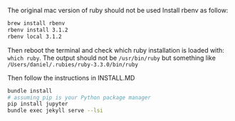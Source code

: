 
The original mac version of ruby should not be used
Install rbenv as follow:
``` bash
brew install rbenv 
rbenv install 3.1.2
rbenv local 3.1.2
```
Then reboot the terminal and check which ruby installation is loaded with: `which ruby`.
The output should not be `/usr/bin/ruby` but something like `/Users/daniel/.rubies/ruby-3.3.0/bin/ruby`

Then follow the instructions in INSTALL.MD
``` bash
bundle install
# assuming pip is your Python package manager
pip install jupyter
bundle exec jekyll serve --lsi
```
